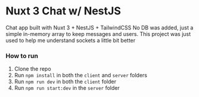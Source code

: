 # Nuxt 3 Chat w/ NestJS

Chat app built with Nuxt 3 + NestJS + TailwindCSS
No DB was added, just a simple in-memory array to keep messages and users.
This project was just used to help me understand sockets a little bit better

### How to run

1. Clone the repo 
2. Run `npm install` in both the `client` and `server` folders
3. Run `npm run dev` in both the `client` folder
4. Run `npm run start:dev` in the `server` folder
